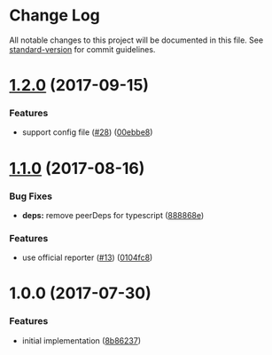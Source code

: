# Change Log

All notable changes to this project will be documented in this file. See [standard-version](https://github.com/conventional-changelog/standard-version) for commit guidelines.

<a name="1.2.0"></a>
# [1.2.0](https://github.com/ikatyang/tslint-plugin-prettier/compare/v1.1.0...v1.2.0) (2017-09-15)


### Features

* support config file ([#28](https://github.com/ikatyang/tslint-plugin-prettier/issues/28)) ([00ebbe8](https://github.com/ikatyang/tslint-plugin-prettier/commit/00ebbe8))



<a name="1.1.0"></a>
# [1.1.0](https://github.com/ikatyang/tslint-plugin-prettier/compare/v1.0.0...v1.1.0) (2017-08-16)


### Bug Fixes

* **deps:** remove peerDeps for typescript ([888868e](https://github.com/ikatyang/tslint-plugin-prettier/commit/888868e))


### Features

* use official reporter ([#13](https://github.com/ikatyang/tslint-plugin-prettier/issues/13)) ([0104fc8](https://github.com/ikatyang/tslint-plugin-prettier/commit/0104fc8))



<a name="1.0.0"></a>
# 1.0.0 (2017-07-30)


### Features

* initial implementation ([8b86237](https://github.com/ikatyang/tslint-plugin-prettier/commit/8b86237))

